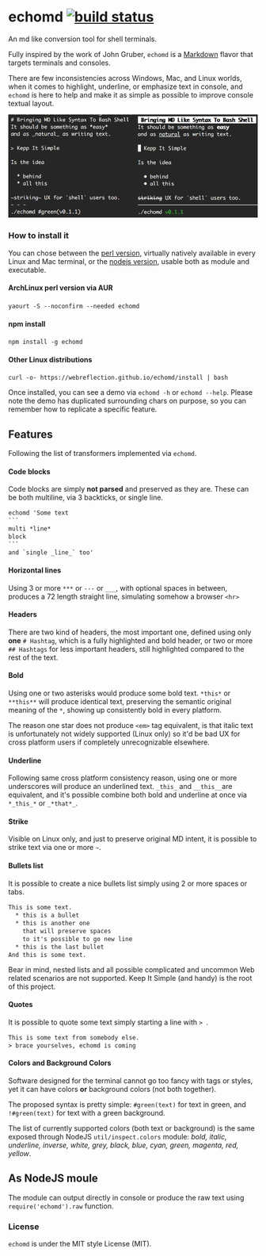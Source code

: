 # echomd [![build status](https://travis-ci.org/WebReflection/echomd.svg)](https://travis-ci.org/WebReflection/echomd)
An md like conversion tool for shell terminals.

Fully inspired by the work of John Gruber,
`echomd` is a [Markdown](http://daringfireball.net/projects/markdown/) flavor
that targets terminals and consoles.

There are few inconsistencies across Windows, Mac, and Linux worlds,
when it comes to highlight, underline, or emphasize text in console,
and `echomd` is here to help and make it as simple as possible to improve
console textual layout.

![echomd -h](test/echomd.png)

### How to install it

You can chose between the [perl version](perl/echomd),
virtually natively available in every Linux and Mac terminal,
or the [nodejs version](js/echomd), usable both as module
and executable.

#### ArchLinux perl version via AUR
`yaourt -S --noconfirm --needed echomd`

#### npm install
`npm install -g echomd`

#### Other Linux distributions
`curl -o- https://webreflection.github.io/echomd/install | bash`


Once installed, you can see a demo via `echomd -h` or `echomd --help`.
Please note the demo has duplicated surrounding chars on purpose,
so you can remember how to replicate a specific feature.


## Features

Following the list of transformers implemented via `echomd`.

#### Code blocks
Code blocks are simply **not parsed** and preserved as they are.
These can be both multiline, via 3 backticks, or single line.

    echomd 'Some text
    ```
    multi *line*
    block
    ```
    and `single _line_` too'


#### Horizontal lines
Using 3 or more `***` or `---` or `___`,
with optional spaces in between,
produces a 72 length straight line,
simulating somehow a browser `<hr>`

#### Headers
There are two kind of headers, the most important one,
defined using only **one** `# Hashtag`,
which is a fully highlighted and bold header,
or two or more `## Hashtags` for less important headers,
still highlighted compared to the rest of the text.

#### Bold
Using one or two asterisks would produce some bold text.
`*this*` or `**this**` will produce identical text,
preserving the semantic original meaning of the `*`,
showing up consistently bold in every platform.

The reason one star does not produce `<em>` tag equivalent,
is that italic text is unfortunately not widely supported (Linux only)
so it'd be bad UX for cross platform users if completely unrecognizable elsewhere.

#### Underline
Following same cross platform consistency reason,
using one or more underscores will produce an underlined text.
`_this_` and `__this__`are equivalent, and it's possible combine
both bold and underline at once via `*_this_*` or `_*that*_`.

#### Strike
Visible on Linux only, and just to preserve original MD intent,
it is possible to strike text via one or more `~`.

#### Bullets list
It is possible to create a nice bullets list simply using 2 or more spaces or tabs.
```
This is some text.
  * this is a bullet
  * this is another one
    that will preserve spaces
    to it's possible to go new line
  * this is the last bullet
And this is some text.
```
Bear in mind, nested lists and all possible complicated and uncommon Web related scenarios are not supported. Keep It Simple (and handy) is the root of this project.

#### Quotes
It is possible to quote some text simply starting a line with `> `.
```
This is some text from somebody else.
> brace yourselves, echomd is coming
```

#### Colors and Background Colors
Software designed for the terminal cannot go too fancy with tags or styles,
yet it can have colors **or** background colors (not both together).

The proposed syntax is pretty simple: `#green(text)` for text in green, and `!#green(text)` for text with a green background.

The list of currently supported colors (both text or background) is the same exposed through NodeJS `util/inspect.colors` module: _bold, italic, underline, inverse, white, grey, black, blue, cyan, green, magenta, red, yellow_.

## As NodeJS moule
The module can output directly in console or produce the raw text using `require('echomd').raw` function.

### License
`echomd` is under the MIT style License (MIT).




